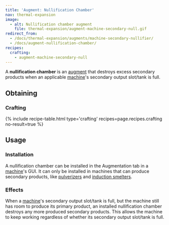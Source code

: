 ```yaml
---
title: 'Augment: Nullification Chamber'
nav: thermal-expansion
image:
  - alt: Nullification chamber augment
    file: thermal-expansion/augment-machine-secondary-null.gif
redirect_from:
  - /docs/thermal-expansion/augments/machine-secondary-nullifier/
  - /docs/augment-nullification-chamber/
recipes:
  crafting:
    - augment-machine-secondary-null
---
```


A **nullification chamber** is an [augment](/docs/augments/) that destroys
excess secondary products when an applicable [machine](/docs/machines/)'s
secondary output slot/tank is full.


Obtaining
---------

### Crafting
{% include recipe-table.html type='crafting' recipes=page.recipes.crafting no-result=true %}


Usage
-----

### Installation
A nullification chamber can be installed in the Augmentation tab in a
[machine](/docs/machines/)'s GUI. It can only be installed in machines that can
produce secondary products, like [pulverizers](/docs/pulverizer/) and [induction
smelters](/docs/induction-smelter/).

### Effects
When a [machine](/docs/machines/)'s secondary output slot/tank is full, but the
machine still has room to produce its primary product, an installed
nullification chamber destroys any more produced secondary products. This allows
the machine to keep working regardless of whether its secondary output slot/tank
is full.
